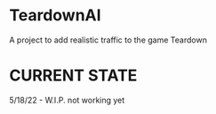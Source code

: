 # TeardownAI
A project to add realistic traffic to the game Teardown

# CURRENT STATE
5/18/22 - W.I.P. not working yet

